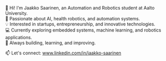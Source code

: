 👋 Hi! I'm Jaakko Saarinen, an Automation and Robotics student at Aalto University.   
🚀 Passionate about AI, health robotics, and automation systems.  
💡 Interested in startups, entrepreneurship, and innovative technologies.  
💻 Currently exploring embedded systems, machine learning, and robotics applications.  
🔧 Always building, learning, and improving.  

📫 Let's connect: www.linkedin.com/in/jaakko-saarinen  
